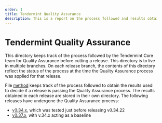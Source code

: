 ```yaml
---
order: 1
title: Tendermint Quality Assurance
description: This is a report on the process followed and results obtained when running v0.34.x on testnets
---
```


# Tendermint Quality Assurance

This directory keeps track of the process followed by the Tendermint Core team
for Quality Assurance before cutting a release.
This directory is to live in multiple branches. On each release branch,
the contents of this directory reflect the status of the process
at the time the Quality Assurance process was applied for that release.

File [method](../method) keeps track of the process followed to obtain the results
used to decide if a release is passing the Quality Assurance process.
The results obtained in each release are stored in their own directory.
The following releases have undergone the Quality Assurance process:

- [v0.34.x](../v034/), which was tested just before releasing v0.34.22
- [v0.37.x](../v037/), with v.34.x acting as a baseline
